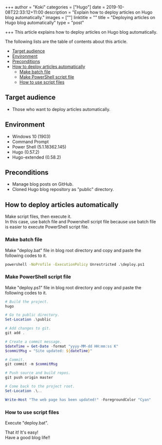 +++
author = "Koki"
categories = ["Hugo"]
date = 2019-10-08T22:33:12+11:00
description = "Explain how to deploy articles on Hugo blog automatically."
images = [""]
linktitle = ""
title = "Deploying articles on Hugo blog automatically"
type = "post"

+++
This article explains how to deploy articles on Hugo blog automatically.

The following lists are the table of contents about this article.

- <font color="#1111cc">[Target audience](#target-audience)</font>
- <font color="#1111cc">[Environment](#environment)</font>
- <font color="#1111cc">[Preconditions](#preconditions)</font>
- <font color="#1111cc">[How to deploy articles automatically](#how-to-deploy-articles-automatically)</font>
  - <font color="#1111cc">[Make batch file](#make-batch-file)</font>
  - <font color="#1111cc">[Make PowerShell script file](#make-powershell-script-file)</font>
  - <font color="#1111cc">[How to use script files](#how-to-use-script-files)</font>


## Target audience
- Those who want to deploy articles automatically.


## Environment
- Windows 10 (1903)
- Command Prompt
- Power Shell (5.1.18362.145)
- Hugo (0.57.2)
- Hugo-extended (0.58.2)


## Preconditions
- Manage blog posts on GitHub.
- Cloned Hugo blog repository as "public" directory.


## How to deploy articles automatically
Make script files, then execute it.  
In this case, use batch file and Powershell script file because use batch file is easier to execute PowerShell script file.

### Make batch file
Make "deploy.bat" file in blog root directory and copy and paste the following codes to it.
```bat
powershell -NoProfile -ExecutionPolicy Unrestricted .\deploy.ps1
```

### Make PowerShell script file
Make "deploy.ps1" file in blog root directory and copy and paste the following codes to it.
```powershell
# Build the project.
hugo

# Go to public directory.
Set-Location .\public

# Add changes to git.
git add .

# Create a commit message.
$dateTime = Get-Date -format "yyyy-MM-dd HH:mm:ss K"
$commitMsg = "Site updated: ${dateTime}"

# Commit.
git commit -m $commitMsg

# Push source and build repos.
git push origin master

# Come back to the project root.
Set-Location .\..

Write-Host "The web page has been updated!" -ForegroundColor "Cyan"
```

### How to use script files
Execute "deploy.bat".  


That it! It's easy!  
Have a good blog life!!
